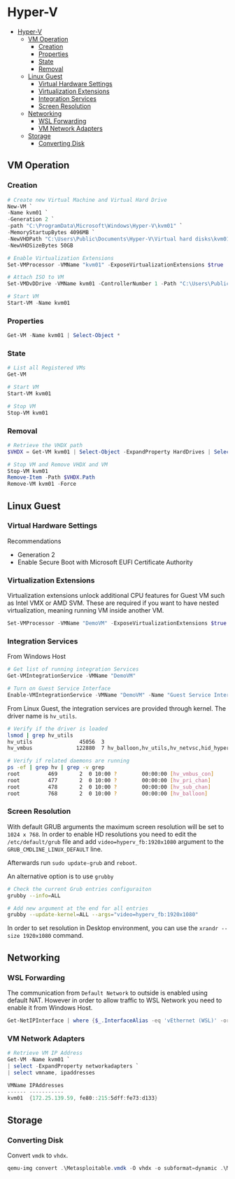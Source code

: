 # Hyper-V

- [Hyper-V](#hyper-v)
  - [VM Operation](#vm-operation)
    - [Creation](#creation)
    - [Properties](#properties)
    - [State](#state)
    - [Removal](#removal)
  - [Linux Guest](#linux-guest)
    - [Virtual Hardware Settings](#virtual-hardware-settings)
    - [Virtualization Extensions](#virtualization-extensions)
    - [Integration Services](#integration-services)
    - [Screen Resolution](#screen-resolution)
  - [Networking](#networking)
    - [WSL Forwarding](#wsl-forwarding)
    - [VM Network Adapters](#vm-network-adapters)
  - [Storage](#storage)
    - [Converting Disk](#converting-disk)


## VM Operation

### Creation

```powershell
# Create new Virtual Machine and Virtual Hard Drive
New-VM `
-Name kvm01 `
-Generation 2 `
-path "C:\ProgramData\Microsoft\Windows\Hyper-V\kvm01" `
-MemoryStartupBytes 4096MB `
-NewVHDPath "C:\Users\Public\Documents\Hyper-V\Virtual hard disks\kvm01.vhdx" `
-NewVHDSizeBytes 50GB

# Enable Virtualization Extensions
Set-VMProcessor -VMName "kvm01" -ExposeVirtualizationExtensions $true

# Attach ISO to VM
Set-VMDvDDrive -VMName kvm01 -ControllerNumber 1 -Path "C:\Users\Public\Documents\Iso\rhel-8.5-x86_64-dvd.iso"

# Start VM
Start-VM -Name kvm01
```


### Properties

```powershell
Get-VM -Name kvm01 | Select-Object *
```

### State

```powershell
# List all Registered VMs
Get-VM

# Start VM
Start-VM kvm01

# Stop VM
Stop-VM kvm01
```

### Removal

```powershell
# Retrieve the VHDX path
$VHDX = Get-VM kvm01 | Select-Object -ExpandProperty HardDrives | Select-Object Path

# Stop VM and Remove VHDX and VM
Stop-VM kvm01
Remove-Item -Path $VHDX.Path
Remove-VM kvm01 -Force
```



## Linux Guest

### Virtual Hardware Settings

Recommendations

- Generation 2
- Enable Secure Boot with Microsoft EUFI Certificate Authority

### Virtualization Extensions

Virtualization extensions unlock additional CPU features for Guest VM such as Intel VMX or AMD SVM. These are required if you want to have nested virtualization, meaning running VM inside another VM.

```powershell
Set-VMProcessor -VMName "DemoVM" -ExposeVirtualizationExtensions $true
```

### Integration Services

From Windows Host

```powershell
# Get list of running integration Services
Get-VMIntegrationService -VMName "DemoVM"

# Turn on Guest Service Interface
Enable-VMIntegrationService -VMName "DemoVM" -Name "Guest Service Interface"
```

From Linux Guest, the integration services are provided through kernel. The driver name is `hv_utils`.

```bash
# Verify if the driver is loaded
lsmod | grep hv_utils
hv_utils               45056  3
hv_vmbus              122880  7 hv_balloon,hv_utils,hv_netvsc,hid_hyperv,hv_storvsc,hyperv_keyboard,hyperv_fb

# Verify if related daemons are running
ps -ef | grep hv | grep -v grep
root         469       2  0 10:00 ?        00:00:00 [hv_vmbus_con]
root         477       2  0 10:00 ?        00:00:00 [hv_pri_chan]
root         478       2  0 10:00 ?        00:00:00 [hv_sub_chan]
root         768       2  0 10:00 ?        00:00:00 [hv_balloon]
```

### Screen Resolution

With default GRUB arguments the maximum screen resolution will be set to `1024 x 768`. In order to enable HD resolutions you need to edit the `/etc/default/grub` file and add `video=hyperv_fb:1920x1080` argument to the `GRUB_CMDLINE_LINUX_DEFAULT` line.

Afterwards run `sudo update-grub` and `reboot`.

An alternative option is to use `grubby`

```bash
# Check the current Grub entries configuraiton
grubby --info=ALL

# Add new argument at the end for all entries
grubby --update-kernel=ALL --args="video=hyperv_fb:1920x1080"
```

In order to set resolution in Desktop environment, you can use the `xrandr --size 1920x1080` command.

## Networking

### WSL Forwarding

The communication from `Default Network` to outside is enabled using default NAT. However in order to allow traffic to WSL Network you need to enable it from Windows Host.

```powershell
Get-NetIPInterface | where {$_.InterfaceAlias -eq 'vEthernet (WSL)' -or $_.InterfaceAlias -eq 'vEthernet (Default Switch)'} | Set-NetIPInterface -Forwarding Enabled
```

### VM Network Adapters

```powershell
# Retrieve VM IP Address
Get-VM -Name kvm01 `
| select -ExpandProperty networkadapters `
| select vmname, ipaddresses

VMName IPAddresses
------ -----------
kvm01  {172.25.139.59, fe80::215:5dff:fe73:d133}
```


## Storage

### Converting Disk

Convert `vmdk` to `vhdx`.

```powershell
qemu-img convert .\Metasploitable.vmdk -O vhdx -o subformat=dynamic .\Metasploitable.vhdx
```